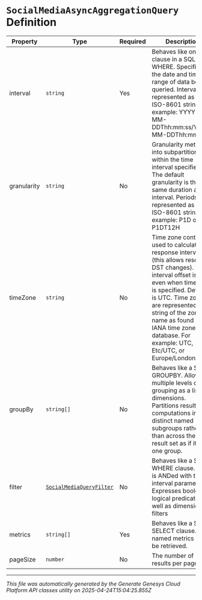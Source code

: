 # `SocialMediaAsyncAggregationQuery` Definition

| Property | Type | Required | Description |
|----------|------|----------|-------------|
| interval | `string` | Yes | Behaves like one clause in a SQL WHERE. Specifies the date and time range of data being queried. Intervals are represented as an ISO-8601 string. For example: YYYY-MM-DDThh:mm:ss/YYYY-MM-DDThh:mm:ss |
| granularity | `string` | No | Granularity metrics into subpartitions within the time interval specified. The default granularity is the same duration as the interval. Periods are represented as an ISO-8601 string. For example: P1D or P1DT12H |
| timeZone | `string` | No | Time zone context used to calculate response intervals (this allows resolving DST changes). The interval offset is used even when timeZone is specified. Default is UTC. Time zones are represented as a string of the zone name as found in the IANA time zone database. For example: UTC, Etc/UTC, or Europe/London |
| groupBy | `string[]` | No | Behaves like a SQL GROUPBY. Allows for multiple levels of grouping as a list of dimensions. Partitions resulting computations into distinct named subgroups rather than across the entire result set as if it were one group. |
| filter | [`SocialMediaQueryFilter`](socialmediaqueryfilter-definition.md) | No | Behaves like a SQL WHERE clause. This is ANDed with the interval parameter. Expresses boolean logical predicates as well as dimensional filters |
| metrics | `string[]` | Yes | Behaves like a SQL SELECT clause. Only named metrics will be retrieved. |
| pageSize | `number` | No | The number of results per page |

---

*This file was automatically generated by the Generate Genesys Cloud Platform API classes utility on 2025-04-24T15:04:25.855Z*